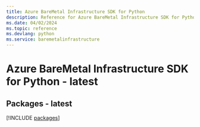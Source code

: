 ```yaml
---
title: Azure BareMetal Infrastructure SDK for Python
description: Reference for Azure BareMetal Infrastructure SDK for Python
ms.date: 04/02/2024
ms.topic: reference
ms.devlang: python
ms.service: baremetalinfrastructure
---
```

# Azure BareMetal Infrastructure SDK for Python - latest
## Packages - latest
[!INCLUDE [packages](baremetal-infrastructure-index.md)]
